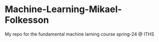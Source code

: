 # Machine-Learning-Mikael-Folkesson
My repo for the fundamental machine larning course spring-24 @ ITHS
